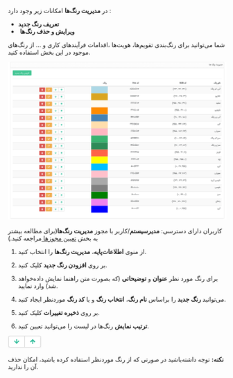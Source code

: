 در **مدیریت رنگ‌ها** امکانات زیر وجود دارد : 

-    **تعریف رنگ جدید** 
- ​    **ویرایش و حذف رنگ‌ها** 

شما می‌توانید برای رنگ‌بندی تقویم‌ها، هویت‌ها ،اقدامات فرآیندهای کاری و ... از رنگ‌های موجود در این بخش استفاده کنید. 


![](color.png)


کاربران دارای دسترسی: **مدیرسیستم**/کاربر با مجوز **مدیریت رنگ‌ها**(برای مطالعه بیشتر به بخش [تعیین مجوزها ](https://github.com/1stco/PayamGostarDocs/blob/master/help2.5.4%20new/Getting-Started/Manage%20groups%20and%20users/Determine%20the%20level%20of%20access.md)مراجعه کنید.)

1)  از منوی **اطلاعات‌پایه**، **مدیریت رنگ‌ها** را انتخاب کنید.

2)  بر روی **افزودن رنگ جدید** کلیک کنید.

3)  برای رنگ مورد نظر **عنوان** و **توضیحاتی** (که بصورت متن راهنما نمایش داده‌خواهد شد) وارد نمایید.

4)  می‌توانید **رنگ جدید** را براساس **نام رنگ**، **انتخاب رنگ** و یا **کد رنگ** موردنظر ایجاد کنید.

5)  بر روی **ذخیره تغییرات** کلیک کنید.

6)   **ترتیب نمایش** رنگ‌ها در لیست را می‌توانید تعیین کنید.

![](color2.png)

**نکنه:**  توجه داشته‌باشید در صورتی که از رنگ موردنظر استفاده کرده باشید، امکان حذف آن را ندارید.